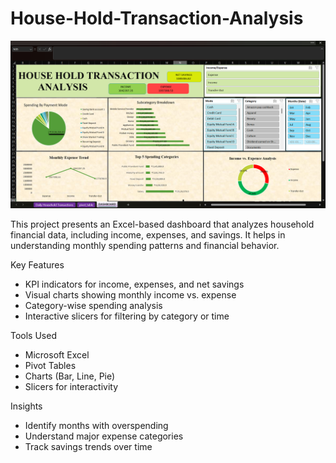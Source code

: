 # House-Hold-Transaction-Analysis

![Dashboard Screenshot](House-Hold-Transaction-Analysis-Screenshot.png)


This project presents an Excel-based dashboard that analyzes household financial data, including income, expenses, and savings. It helps in understanding monthly spending patterns and financial behavior.

Key Features
- KPI indicators for income, expenses, and net savings
- Visual charts showing monthly income vs. expense
- Category-wise spending analysis
- Interactive slicers for filtering by category or time

Tools Used
- Microsoft Excel
- Pivot Tables
- Charts (Bar, Line, Pie)
- Slicers for interactivity

Insights
- Identify months with overspending
- Understand major expense categories
- Track savings trends over time

